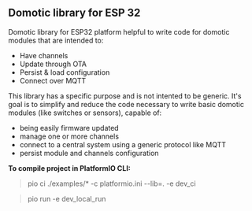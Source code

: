 ## Domotic library for ESP 32

Domotic library for ESP32 platform helpful to write code for domotic modules that are intended to:
- Have channels
- Update through OTA
- Persist & load configuration
- Connect over MQTT

This library has a specific purpose and is not intented to be generic.
It's goal is to simplify and reduce the code necessary to write basic domotic modules (like switches or sensors), capable of:
- being easily firmware updated
- manage one or more channels 
- connect to a central system using a generic protocol like MQTT
- persist module and channels configuration

**To compile project in PlatformIO CLI:**

> pio ci ./examples/* -c platformio.ini --lib=. -e dev_ci

> pio run -e dev_local_run